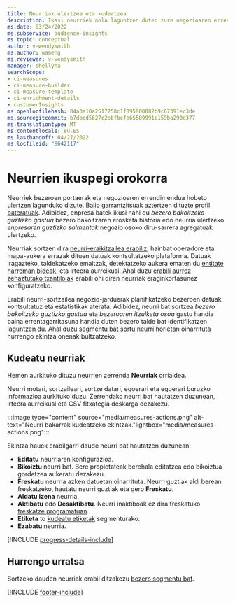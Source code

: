 ```yaml
---
title: Neurriak ulertzea eta kudeatzea
description: Ikasi neurriek nola laguntzen duten zure negozioaren errendimendua aztertzen eta islatzen.
ms.date: 03/24/2022
ms.subservice: audience-insights
ms.topic: conceptual
author: v-wendysmith
ms.author: wameng
ms.reviewer: v-wendysmith
manager: shellyha
searchScope:
- ci-measures
- ci-measure-builder
- ci-measure-template
- ci-enrichment-details
- customerInsights
ms.openlocfilehash: 84a3a10a2517258c1f895800882b9c67391ec3de
ms.sourcegitcommit: b7dbcd5627c2ebfbcfe65589991c159ba290d377
ms.translationtype: MT
ms.contentlocale: eu-ES
ms.lasthandoff: 04/27/2022
ms.locfileid: "8642117"
---
```

# <a name="measures-overview"></a>Neurrien ikuspegi orokorra

Neurriek bezeroen portaerak eta negozioaren errendimendua hobeto ulertzen lagunduko dizute. Balio garrantzitsuak aztertzen dituzte [profil bateratuak](data-unification.md). Adibidez, enpresa batek ikusi nahi du *bezero bakoitzeko guztizko gastua* bezero bakoitzaren erosketa historia edo neurria ulertzeko *enpresaren guztizko salmentak* negozio osoko diru-sarrera agregatuak ulertzeko.  

Neurriak sortzen dira [neurri-eraikitzailea erabiliz](measure-builder.md), hainbat operadore eta mapa-aukera errazak dituen datuak kontsultatzeko plataforma. Datuak iragazteko, taldekatzeko emaitzak, detektatzeko aukera ematen du [entitate harreman bideak](relationships.md), eta irteera aurreikusi. Ahal duzu [erabili aurrez zehaztutako txantiloiak](measure-templates.md) erabili ohi diren neurriak eraginkortasunez konfiguratzeko.

Erabili neurri-sortzailea negozio-jarduerak planifikatzeko bezeroen datuak kontsultatuz eta estatistikak aterata. Adibidez, neurri bat sortzea *bezero bakoitzeko guztizko gastua* eta *bezeroaren itzulketa osoa* gastu handia baina errentagarritasuna handia duten bezero talde bat identifikatzen laguntzen du. Ahal duzu [segmentu bat sortu](segments.md) neurri horietan oinarrituta hurrengo ekintza onenak bultzatzeko.

## <a name="manage-your-measures"></a>Kudeatu neurriak

Hemen aurkituko dituzu neurrien zerrenda **Neurriak** orrialdea.

Neurri motari, sortzaileari, sortze datari, egoerari eta egoerari buruzko informazioa aurkituko duzu. Zerrendako neurri bat hautatzen duzunean, irteera aurreikusi eta CSV fitxategia deskarga dezakezu.

:::image type="content" source="media/measures-actions.png" alt-text="Neurri bakarrak kudeatzeko ekintzak."lightbox="media/measures-actions.png":::

Ekintza hauek erabilgarri daude neurri bat hautatzen duzunean:

- **Editatu** neurriaren konfigurazioa.
- **Bikoiztu** neurri bat. Bere propietateak berehala editatzea edo bikoiztua gordetzea aukeratu dezakezu.
- **Freskatu** neurria azken datuetan oinarrituta. Neurri guztiak aldi berean freskatzeko, hautatu neurri guztiak eta gero **Freskatu**.
- **Aldatu izena** neurria.
- **Aktibatu** edo **Desaktibatu**. Neurri inaktiboak ez dira freskatuko [freskatze programatuan](system.md#schedule-tab).
- **Etiketa** to [kudeatu etiketak](work-with-tags-columns.md#manage-tags) segmenturako.
- **Ezabatu** neurria.

[!INCLUDE [progress-details-include](includes/progress-details-pane.md)]

## <a name="next-step"></a>Hurrengo urratsa

Sortzeko dauden neurriak erabil ditzakezu [bezero segmentu bat](segments.md).

[!INCLUDE [footer-include](includes/footer-banner.md)]
